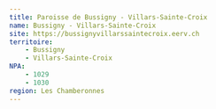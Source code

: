 ```yaml
---
title: Paroisse de Bussigny - Villars-Sainte-Croix
name: Bussigny - Villars-Sainte-Croix
site: https://bussignyvillarssaintecroix.eerv.ch
territoire:
    - Bussigny
    - Villars-Sainte-Croix
NPA:
    - 1029
    - 1030
region: Les Chamberonnes
---
```


